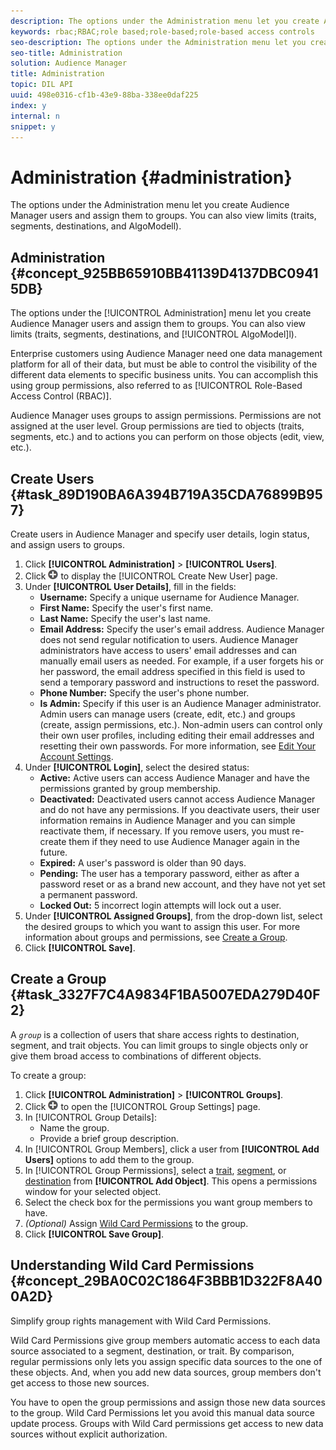 ```yaml
---
description: The options under the Administration menu let you create Audience Manager users and assign them to groups. You can also view limits (traits, segments, destinations, and AlgoModell).
keywords: rbac;RBAC;role based;role-based;role-based access controls
seo-description: The options under the Administration menu let you create Audience Manager users and assign them to groups. You can also view limits (traits, segments, destinations, and AlgoModell).
seo-title: Administration
solution: Audience Manager
title: Administration
topic: DIL API
uuid: 498e0316-cf1b-43e9-88ba-338ee0daf225
index: y
internal: n
snippet: y
---
```


# Administration {#administration}

The options under the Administration menu let you create Audience Manager users and assign them to groups. You can also view limits (traits, segments, destinations, and AlgoModell).

## Administration {#concept_925BB65910BB41139D4137DBC09415DB}

The options under the [!UICONTROL Administration] menu let you create Audience Manager users and assign them to groups. You can also view limits (traits, segments, destinations, and [!UICONTROL AlgoModel]l).

Enterprise customers using Audience Manager need one data management platform for all of their data, but must be able to control the visibility of the different data elements to specific business units. You can accomplish this using group permissions, also referred to as [!UICONTROL Role-Based Access Control (RBAC)].

Audience Manager uses groups to assign permissions. Permissions are not assigned at the user level. Group permissions are tied to objects (traits, segments, etc.) and to actions you can perform on those objects (edit, view, etc.).

## Create Users {#task_89D190BA6A394B719A35CDA76899B957}

Create users in Audience Manager and specify user details, login status, and assign users to groups.



1. Click **[!UICONTROL Administration]** > **[!UICONTROL Users]**.
   <!-- 
   t_create_groups.xml
   -->
1. Click ![](assets/icon_add.png) to display the [!UICONTROL Create New User] page.
1. Under **[!UICONTROL User Details]**, fill in the fields:
   * **Username:** Specify a unique username for Audience Manager.
   * **First Name:** Specify the user's first name.
   * **Last Name:** Specify the user's last name.
   * **Email Address:** Specify the user's email address. Audience Manager does not send regular notification to users. Audience Manager administrators have access to users' email addresses and can manually email users as needed. For example, if a user forgets his or her password, the email address specified in this field is used to send a temporary password and instructions to reset the password.
   * **Phone Number:** Specify the user's phone number.
   * **Is Admin:** Specify if this user is an Audience Manager administrator. Admin users can manage users (create, edit, etc.) and groups (create, assign permissions, etc.). Non-admin users can control only their own user profiles, including editing their email addresses and resetting their own passwords. For more information, see [Edit Your Account Settings](../../c-features/c-administration/edit-account-settings.md#task_B622BDCE85824926AE88C6D132F9EDAE).
1. Under **[!UICONTROL Login]**, select the desired status:
   * **Active:**  Active users can access Audience Manager and have the permissions granted by group membership.
   * **Deactivated:**  Deactivated users cannot access Audience Manager and do not have any permissions. If you deactivate users, their user information remains in Audience Manager and you can simple reactivate them, if necessary. If you remove users, you must re-create them if they need to use Audience Manager again in the future.
   * **Expired:** A user's password is older than 90 days.
   * **Pending:** The user has a temporary password, either as after a password reset or as a brand new account, and they have not yet set a permanent password.
   * **Locked Out:** 5 incorrect login attempts will lock out a user. 
1. Under **[!UICONTROL Assigned Groups]**, from the drop-down list, select the desired groups to which you want to assign this user.
  For more information about groups and permissions, see [Create a Group](../../c-features/c-administration/administration-overview.md#task_3327F7C4A9834F1BA5007EDA279D40F2). 
1. Click **[!UICONTROL Save]**.

## Create a Group {#task_3327F7C4A9834F1BA5007EDA279D40F2}  

A *`group`* is a collection of users that share access rights to destination, segment, and trait objects. You can limit groups to single objects only or give them broad access to combinations of different objects. 

To create a group: 

1. Click **[!UICONTROL Administration]** > **[!UICONTROL Groups]**.
   <!-- 
   t_create_groups.xml
   -->
1. Click  ![](assets/icon_add.png) to open the [!UICONTROL Group Settings] page.
1. In [!UICONTROL Group Details]:
   * Name the group. 
   * Provide a brief group description.
1. In [!UICONTROL Group Members], click a user from **[!UICONTROL Add Users]** options to add them to the group.
1. In [!UICONTROL Group Permissions], select a [trait](../../c-features/traits/trait-details-page.md), [segment](../../c-features/c-segments/segments-purpose.md#concept_F9E9D1D1EFF34AA2AD025109DD741C86), or [destination](../../c-features/destinations/destinations.md#concept_5BDA346C376C4B719EA394108AB2735A) from **[!UICONTROL Add Object]**.
   This opens a permissions window for your selected object.
1. Select the check box for the permissions you want group members to have.
1. *(Optional)* Assign [Wild Card Permissions](../../c-features/c-administration/administration-overview.md#concept_29BA0C02C1864F3BBB1D322F8A400A2D) to the group.
1. Click **[!UICONTROL Save Group]**.

## Understanding Wild Card Permissions {#concept_29BA0C02C1864F3BBB1D322F8A400A2D}

Simplify group rights management with Wild Card Permissions.

<!-- 
c_wildcard_permissions.xml
 -->

Wild Card Permissions give group members automatic access to each data source associated to a segment, destination, or trait. By comparison, regular permissions only lets you assign specific data sources to the one of these objects. And, when you add new data sources, group members don't get access to those new sources.

You have to open the group permissions and assign those new data sources to the group. Wild Card Permissions let you avoid this manual data source update process. Groups with Wild Card permissions get access to new data sources without explicit authorization.